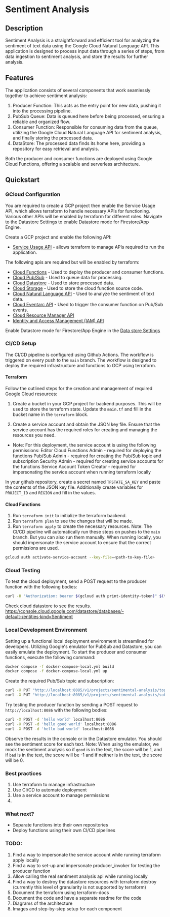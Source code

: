 # Sentiment Analysis

## Description
Sentiment Analysis is a straightforward and efficient tool for analyzing the sentiment of text data using the Google Cloud Natural Language API. This application is designed to process input data through a series of steps, from data ingestion to sentiment analysis, and store the results for further analysis.

## Features
The application consists of several components that work seamlessly together to achieve sentiment analysis:
1. Producer Function: This acts as the entry point for new data, pushing it into the processing pipeline.
2. PubSub Queue: Data is queued here before being processed, ensuring a reliable and organized flow.
3. Consumer Function: Responsible for consuming data from the queue, utilizing the Google Cloud Natural Language API for sentiment analysis, and finally storing the processed data.
4. DataStore: The processed data finds its home here, providing a repository for easy retrieval and analysis.

Both the producer and consumer functions are deployed using Google Cloud Functions, offering a scalable and serverless architecture.

## Quickstart
### GCloud Configuration
You are required to create a GCP project then enable the Service Usage API, which allows terraform to handle necessary APIs for functioning. Various other APIs will be enabled by terraform for different roles. Navigate to the Datastore Settings to enable Datastore mode for Firestore/App Engine.

Create a GCP project and enable the following API:
- [Service Usage API](https://console.cloud.google.com/apis/library/serviceusage.googleapis.com) - allows terraform to manage APIs required to run the application.

The following apis are required but will be enabled by terraform:
- [Cloud Functions](https://console.cloud.google.com/apis/library/cloudfunctions.googleapis.com) - Used to deploy the producer and consumer functions.
- [Cloud Pub/Sub](https://console.cloud.google.com/apis/library/pubsub.googleapis.com) - Used to queue data for processing.
- [Cloud Datastore](https://console.cloud.google.com/apis/library/datastore.googleapis.com) - Used to store processed data.
- [Cloud Storage](https://console.cloud.google.com/apis/library/storage-component.googleapis.com) - Used to store the cloud function source code.
- [Cloud Natural Language API](https://console.cloud.google.com/apis/library/language.googleapis.com) - Used to analyze the sentiment of text data.
- [Cloud Eventarc API](https://console.cloud.google.com/apis/library/eventarc.googleapis.com) - Used to trigger the consumer function on Pub/Sub events.
- [Cloud Resource Manager API](https://console.cloud.google.com/apis/library/cloudresourcemanager.googleapis.com)
- [Identity and Access Management (IAM) API](https://console.cloud.google.com/apis/library/iam.googleapis.com)

Enable Datastore mode for Firestore/App Engine in the [Data store Settings](https://console.cloud.google.com/datastore/welcome)

### CI/CD Setup
The CI/CD pipeline is configured using Github Actions. The workflow is triggered on every push to the `main` branch.
The workflow is designed to deploy the required infrastructure and functions to GCP using terraform.

#### Terraform
Follow the outlined steps for the creation and management of required Google Cloud resources:

1. Create a bucket in your GCP project for backend purposes. This will be used to store the terraform state. Update the `main.tf` and fill in the bucket name in the `terraform` block.

2. Create a service account and obtain the JSON key file. Ensure that the service account has the required roles for creating and managing the resources you need.
- Note: For this deployment, the service account is using the following permissions:
    Editor
    Cloud Functions Admin - required for deploying the functions
    Pub/Sub Admin - required for creating the Pub/Sub topic and subscription
    Security Admin - required for creating service accounts for the functions
    Service Account Token Creator - required for impersonating the service account when running terraform locally

In your github repository, create a secret named `TFSTATE_SA_KEY` and paste the contents of the JSON key file. 
Additionally create variables for `PROJECT_ID` and `REGION` and fill in the values.

#### Cloud Functions
1. Run `terraform init` to initialize the terraform backend.
2. Run `terraform plan` to see the changes that will be made.
3. Run `terraform apply` to create the necessary resources.
Note: The CI/CD pipeline will automatically run these steps on pushes to the `main` branch. But you can also run them manually.
When running locally, you should impersonate the service account to ensure that the correct permissions are used.
```bash
gcloud auth activate-service-account --key-file=<path-to-key-file>
```

### Cloud Testing
To test the cloud deployment, send a POST request to the producer function with the following bodies:
```bash
curl -H "Authorization: bearer $(gcloud auth print-identity-token)" $(terraform output -raw producer_endpoint) --data 'My good review'
```
Check cloud datastore to see the results.
https://console.cloud.google.com/datastore/databases/-default-/entities;kind=Sentiment


### Local Development Environment
Setting up a functional local deployment environment is streamlined for developers. Utilizing Google's emulator for PubSub and Datastore, you can easily emulate the deployment. 
To start the producer and consumer functions, execute the following command:
```bash
docker compose -f docker-compose-local.yml build
docker compose -f docker-compose-local.yml up
```

Create the required Pub/Sub topic and subscription:
```bash
curl -X PUT "http://localhost:8085/v1/projects/sentimental-analysis/topics/sentimental-analysis"
curl -X PUT "http://localhost:8085/v1/projects/sentimental-analysis/subscriptions/sentimental-analysis-subscription" -H "Content-Type: application/json" --data '{"topic":"projects/sentimental-analysis/topics/sentimental-analysis","pushConfig":{"pushEndpoint":"http://consumer-app:8080"}}'
```

Try testing the producer function by sending a POST request to `http://localhost:8086` with the following bodies:
```bash
curl -X POST -d 'hello world' localhost:8086
curl -X POST -d 'hello good world' localhost:8086
curl -X POST -d 'hello bad world' localhost:8086
```
Observe the results in the console or in the Datastore emulator. 
You should see the sentiment score for each text.
Note: When using the emulator, we mock the sentiment analysis so if `good` is in the text, the score will be 1, and if `bad` is in the text, the score will be -1 and if neither is in the text, the score will be 0.

### Best practices
1. Use terraform to manage infrastructure
2. Use CI/CD to automate deployment
3. Use a service account to manage permissions
4. 

### What next?
- Separate functions into their own repositories
- Deploy functions using their own CI/CD pipelines


### TODO:
1. Find a way to impersonate the service account while running terraform apply locally
2. Find a way to set-up and impersonate producer_invoker for testing the producer function
3. Allow calling the real sentiment analysis api while running locally
4. Find a way to destroy the datastore resources with terraform destroy (currently this level of granularity is not supported by terraform)
5. Document the terraform using terraform-docs
6. Document the code and have a separate readme for the code
7. Diagrams of the architecture
8. Images and step-by-step setup for each component